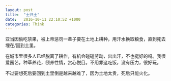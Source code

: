 ```yaml
---
layout: post
title:  "土归土"
date:   2016-10-11 22:10:52 +1000
categories: Think
---
```


亚当因偷吃禁果，被上帝惩罚一辈子要在土地上耕种，用汗水换取粮食，直到死去埋在/回到土里。

在城市里很多人已经脱离了耕作，有机会碰碰劳动，出出汗，不也挺好的吗。我很爱园艺，种草养花，颐养性情，赏心悦目。不用靠这吃饭，没有压力，很好玩。

不过要想死后要回到土里倒是越来越难了，因为土地太贵，死后只能火化。